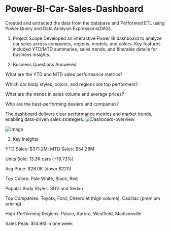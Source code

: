 # Power-BI-Car-Sales-Dashboard
Created and extracted the data from the database and Performed ETL using Power Query and Data Analysis Expressions(DAX).
1. Project Scope
Developed an interactive Power BI dashboard to analyze car sales across companies, regions, models, and colors. Key features included YTD/MTD summaries, sales trends, and filterable details for business insights.

2. Business Questions Answered

What are the YTD and MTD sales performance metrics?

Which car body styles, colors, and regions are top performers?

What are the trends in sales volume and average prices?

Who are the best-performing dealers and companies?

The dashboard delivers clear performance metrics and market trends, enabling data-driven sales strategies.
![Dashboard-overview](https://github.com/user-attachments/assets/e3f091d9-7c50-4cbe-a393-040fa1fc554c)

![image](https://github.com/user-attachments/assets/e83d00f9-ec91-47b4-9a69-59a3373cd78c)

3. Key Insights

YTD Sales: $371.2M; MTD Sales: $54.28M

Units Sold: 13.3K cars (+19.73%)

Avg Price: $28.0K (down $220)

Top Colors: Pale White, Black, Red

Popular Body Styles: SUV and Sedan

Top Companies: Toyota, Ford, Chevrolet (high volume); Cadillac (premium pricing)

High-Performing Regions: Pasco, Aurora, Westfield, Madisonville

Sales Peak: $14.9M in one week
